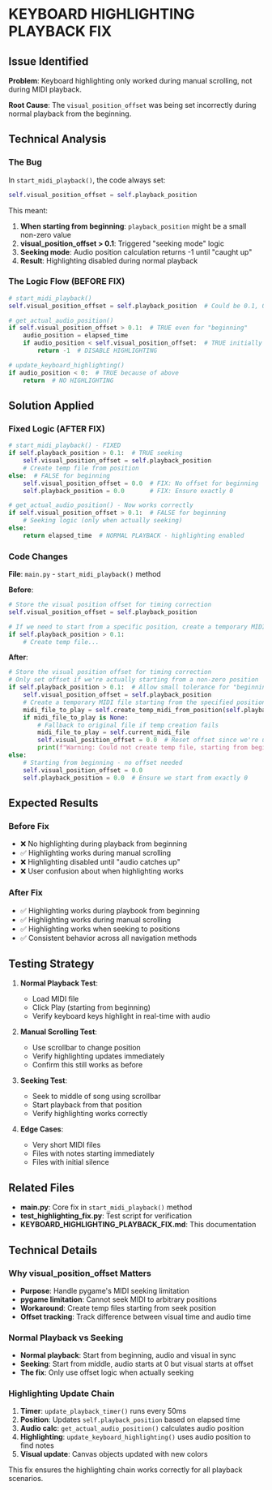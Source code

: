 # KEYBOARD HIGHLIGHTING PLAYBACK FIX

## Issue Identified

**Problem**: Keyboard highlighting only worked during manual scrolling, not during MIDI playback.

**Root Cause**: The `visual_position_offset` was being set incorrectly during normal playback from the beginning.

## Technical Analysis

### The Bug
In `start_midi_playback()`, the code always set:
```python
self.visual_position_offset = self.playback_position
```

This meant:
1. **When starting from beginning**: `playback_position` might be a small non-zero value
2. **visual_position_offset > 0.1**: Triggered "seeking mode" logic
3. **Seeking mode**: Audio position calculation returns -1 until "caught up"
4. **Result**: Highlighting disabled during normal playback

### The Logic Flow (BEFORE FIX)
```python
# start_midi_playback()
self.visual_position_offset = self.playback_position  # Could be 0.1, 0.2, etc.

# get_actual_audio_position()
if self.visual_position_offset > 0.1:  # TRUE even for "beginning"
    audio_position = elapsed_time
    if audio_position < self.visual_position_offset:  # TRUE initially
        return -1  # DISABLE HIGHLIGHTING

# update_keyboard_highlighting()
if audio_position < 0:  # TRUE because of above
    return  # NO HIGHLIGHTING
```

## Solution Applied

### Fixed Logic (AFTER FIX)
```python
# start_midi_playback() - FIXED
if self.playback_position > 0.1:  # TRUE seeking
    self.visual_position_offset = self.playback_position
    # Create temp file from position
else:  # FALSE for beginning
    self.visual_position_offset = 0.0  # FIX: No offset for beginning
    self.playback_position = 0.0       # FIX: Ensure exactly 0

# get_actual_audio_position() - Now works correctly
if self.visual_position_offset > 0.1:  # FALSE for beginning
    # Seeking logic (only when actually seeking)
else:
    return elapsed_time  # NORMAL PLAYBACK - highlighting enabled
```

### Code Changes

**File**: `main.py` - `start_midi_playback()` method

**Before**:
```python
# Store the visual position offset for timing correction
self.visual_position_offset = self.playback_position

# If we need to start from a specific position, create a temporary MIDI file
if self.playback_position > 0.1:
    # Create temp file...
```

**After**:
```python
# Store the visual position offset for timing correction
# Only set offset if we're actually starting from a non-zero position
if self.playback_position > 0.1:  # Allow small tolerance for "beginning"
    self.visual_position_offset = self.playback_position
    # Create a temporary MIDI file starting from the specified position
    midi_file_to_play = self.create_temp_midi_from_position(self.playback_position)
    if midi_file_to_play is None:
        # Fallback to original file if temp creation fails
        midi_file_to_play = self.current_midi_file
        self.visual_position_offset = 0.0  # Reset offset since we're using original file
        print(f"Warning: Could not create temp file, starting from beginning")
else:
    # Starting from beginning - no offset needed
    self.visual_position_offset = 0.0
    self.playback_position = 0.0  # Ensure we start from exactly 0
```

## Expected Results

### Before Fix
- ❌ No highlighting during playback from beginning
- ✅ Highlighting works during manual scrolling
- ❌ Highlighting disabled until "audio catches up"
- ❌ User confusion about when highlighting works

### After Fix
- ✅ Highlighting works during playbook from beginning
- ✅ Highlighting works during manual scrolling
- ✅ Highlighting works when seeking to positions
- ✅ Consistent behavior across all navigation methods

## Testing Strategy

1. **Normal Playback Test**:
   - Load MIDI file
   - Click Play (starting from beginning)
   - Verify keyboard keys highlight in real-time with audio

2. **Manual Scrolling Test**:
   - Use scrollbar to change position
   - Verify highlighting updates immediately
   - Confirm this still works as before

3. **Seeking Test**:
   - Seek to middle of song using scrollbar
   - Start playback from that position
   - Verify highlighting works correctly

4. **Edge Cases**:
   - Very short MIDI files
   - Files with notes starting immediately
   - Files with initial silence

## Related Files

- **main.py**: Core fix in `start_midi_playback()` method
- **test_highlighting_fix.py**: Test script for verification
- **KEYBOARD_HIGHLIGHTING_PLAYBACK_FIX.md**: This documentation

## Technical Details

### Why visual_position_offset Matters
- **Purpose**: Handle pygame's MIDI seeking limitation
- **pygame limitation**: Cannot seek MIDI to arbitrary positions
- **Workaround**: Create temp files starting from seek position
- **Offset tracking**: Track difference between visual time and audio time

### Normal Playback vs Seeking
- **Normal playback**: Start from beginning, audio and visual in sync
- **Seeking**: Start from middle, audio starts at 0 but visual starts at offset
- **The fix**: Only use offset logic when actually seeking

### Highlighting Update Chain
1. **Timer**: `update_playback_timer()` runs every 50ms
2. **Position**: Updates `self.playback_position` based on elapsed time
3. **Audio calc**: `get_actual_audio_position()` calculates audio position
4. **Highlighting**: `update_keyboard_highlighting()` uses audio position to find notes
5. **Visual update**: Canvas objects updated with new colors

This fix ensures the highlighting chain works correctly for all playback scenarios.
